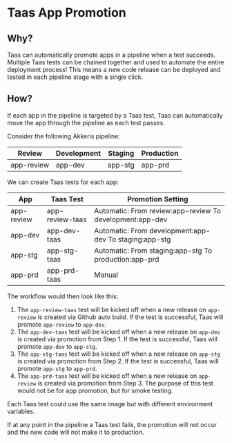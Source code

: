 # Taas App Promotion

## Why?

Taas can automatically promote apps in a pipeline when a test succeeds. Multiple Taas tests can be chained together and used to automate the entire deployment process! This means a new code release can be deployed and tested in each pipeline stage with a single click.

## How?
If each app in the pipeline is targeted by a Taas test, Taas can automatically move the app through the pipeline as each test passes.

Consider the following Akkeris pipeline:

| Review     | Development | Staging | Production |
|------------|-------------|---------|------------|
| app-review | app-dev     | app-stg | app-prd    |

We can create Taas tests for each app:

| App        | Taas Test       | Promotion Setting                                        |
|------------|-----------------|----------------------------------------------------------|
| app-review | app-review-taas | Automatic: From review:app-review To development:app-dev |
| app-dev    | app-dev-taas    | Automatic: From development:app-dev To staging:app-stg   |
| app-stg    | app-stg-taas    | Automatic: From staging:app-stg To production:app-prd    |
| app-prd    | app-prd-taas    | Manual                                                   |

The workflow would then look like this:
1. The `app-review-taas` test will be kicked off when a new release on `app-review` is created via Github auto build. If the test is successful, Taas will promote `app-review` to `app-dev`.
2. The `app-dev-taas` test will be kicked off when a new release on `app-dev` is created via promotion from Step 1. If the test is successful, Taas will promote `app-dev` to `app-stg`.
3. The `app-stg-taas` test will be kicked off when a new release on `app-stg` is created via promotion from Step 2. If the test is successful, Taas will promote `app-stg` to `app-prd`.
4. The `app-prd-taas` test will be kicked off when a new release on `app-review` is created via promotion from Step 3. The purpose of this test would not be for app promotion, but for smoke testing.

Each Taas test could use the same image but with different environment variables. 

If at any point in the pipeline a Taas test fails, the promotion will not occur and the new code will not make it to production.